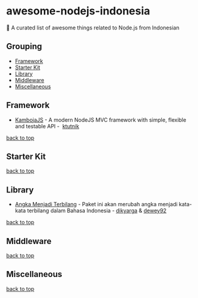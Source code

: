 # awesome-nodejs-indonesia
:star2: A curated list of awesome things related to Node.js from Indonesian


## Grouping
+ [Framework](#framework)
+ [Starter Kit](#starter-kit)
+ [Library](#library)
+ [Middleware](#middleware)
+ [Miscellaneous](#misclelaneous)

## Framework
- [KambojaJS](https://github.com/kambojajs/kamboja) - A modern NodeJS MVC framework with simple, flexible and testable API - 
[ktutnik](https://github.com/ktutnik)


[back to top](#grouping)

## Starter Kit


[back to top](#grouping)

## Library
- [Angka Menjadi Terbilang](https://github.com/dikyarga/angka-menjadi-terbilang/) - Paket ini akan merubah angka menjadi kata-kata terbilang dalam Bahasa Indonesia - [dikyarga](http://github.com/dikyarga) & [dewey92](https://github.com/dewey92)

[back to top](#grouping)

## Middleware


[back to top](#grouping)

## Miscellaneous


[back to top](#grouping)

